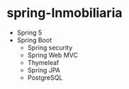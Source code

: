 # spring-Inmobiliaria
- Spring 5
- Spring Boot
  - Spring security
  - Spring Web MVC
  - Thymeleaf
  - Spring JPA
  - PostgreSQL
